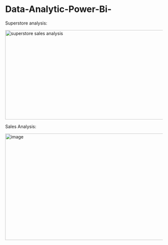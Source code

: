 # Data-Analytic-Power-Bi-
Superstore analysis:

<img width="508" height="286" alt="superstore sales analysis" src="https://github.com/user-attachments/assets/3d178496-2dfe-4960-a9f3-4ab05d69ef17" />

Sales Analysis:

<img width="603" height="341" alt="image" src="https://github.com/user-attachments/assets/e6e96993-8edf-4b07-bf78-0b5a1946652c" />
